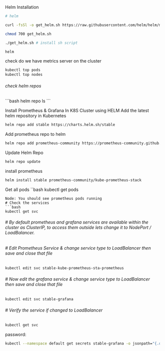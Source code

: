 Helm Installation
```bash
# helm
```
```bash
curl -fsSl -o get_helm.sh https://raw.githubusercontent.com/helm/helm/master/scripts/get-helm-3
```
```bash
chmod 700 get_helm.sh
```
```bash
./get_helm.sh # install sh script
```
```bash
helm
```
check do we have metrics server on the cluster
```bash
kubectl top pods
kubectl top nodes
```
<h6> check helm repos</h6>
```bash
helm repo ls
```

Install Prometheus & Grafana In K8S Cluster using HELM
Add the latest helm repository in Kubernetes
```bash
helm repo add stable https://charts.helm.sh/stable
```
Add prometheus repo to helm
```bash
helm repo add prometheus-community https://prometheus-community.github.io/helm-charts
```
Update Helm Repo
```bash
helm repo update
```
install prometheus
```bash
helm install stable prometheus-community/kube-prometheus-stack
```
Get all pods
``bash
kubectl get pods
```
Node: You should see prometheus pods running
# Check the services
```bash
kubectl get svc
```
<h6># By default prometheus and grafana services are available within the cluster as ClusterIP, to access them outside lets change it to NodePort / LoadBalancer.</h6>

<h6># Edit Prometheus Service & change service type to LoadBalancer then save and close that file</h6>

```bash
kubectl edit svc stable-kube-prometheus-sta-prometheus
```

<h6># Now edit the grafana service & change service type to LoadBalancer then save and close that file</h6>

```bash
kubectl edit svc stable-grafana
```
<h6># Verify the service if changed to LoadBalancer</h6>

```bash
kubectl get svc
```
password:
```bash
kubectl --namespace default get secrets stable-grafana -o jsonpath="{.data.admin-password}" | base64 -d ; echo
```

